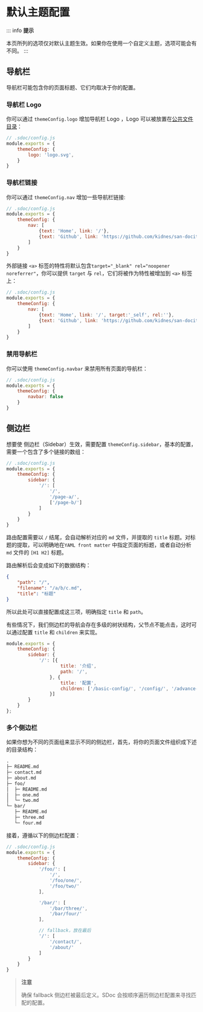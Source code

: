 # 默认主题配置

::: info
**提示**

本页所列的选项仅对默认主题生效。如果你在使用一个自定义主题，选项可能会有不同。
:::


## 导航栏

导航栏可能包含你的页面标题、它们均取决于你的配置。

### 导航栏 Logo

你可以通过 `themeConfig.logo` 增加导航栏 Logo ，Logo 可以被放置在[公共文件目录](https://github.com/kidnes/san-docit/tree/master/%40sdoc/theme/public)：

```js
// .sdoc/config.js
module.exports = {
    themeConfig: {
        logo: 'logo.svg',
    }
}
```

### 导航栏链接

你可以通过 `themeConfig.nav` 增加一些导航栏链接:

```js
// .sdoc/config.js
module.exports = {
    themeConfig: {
        nav: [
            {text: 'Home', link: '/'},
            {text: 'Github', link: 'https://github.com/kidnes/san-docit'}
        ]
    }
}
```

外部链接 `<a>` 标签的特性将默认包含`target="_blank" rel="noopener noreferrer"`，你可以提供 `target` 与 `rel`，它们将被作为特性被增加到 `<a>` 标签上：

```js
// .sdoc/config.js
module.exports = {
    themeConfig: {
        nav: [
            {text: 'Home', link: '/', target:'_self', rel:''},
            {text: 'Github', link: 'https://github.com/kidnes/san-docit', target:'_blank'}
        ]
    }
}
```

### 禁用导航栏

你可以使用 `themeConfig.navbar` 来禁用所有页面的导航栏：

```js
// .sdoc/config.js
module.exports = {
    themeConfig: {
        navbar: false
    }
}
```

## 侧边栏

想要使 侧边栏（Sidebar）生效，需要配置 `themeConfig.sidebar`，基本的配置，需要一个包含了多个链接的数组：

```js
// .sdoc/config.js
module.exports = {
    themeConfig: {
        sidebar: {
            '/': [
                '/',
                '/page-a/',
                ['/page-b/']
            ]
        }
    }
}
```

路由配置需要以 `/` 结尾，会自动解析对应的 `md` 文件，并提取的 `title` 标题。对标题的提取，可以明确地在`YAML front matter` 中指定页面的标题，或者自动分析 `md` 文件的 `[H1 H2]` 标题。

路由解析后会变成如下的数据结构：

```json
{
    "path": "/",
    "filename": "/a/b/c.md",
    "title": "标题"
}
```

所以此处可以直接配置成这三项，明确指定 `title` 和 `path`。

有些情况下，我们侧边栏的导航会存在多级的树状结构，父节点不能点击，这时可以通过配置 `title` 和 `children` 来实现。

```js
module.exports = {
    themeConfig: {
        sidebar: {
            '/': [{
                    title: '介绍',
                    path: '/',
                }, {
                    title: '配置',
                    children: ['/basic-config/', '/config/', '/advance-config/']
                }]
        }
    }
};

```


### 多个侧边栏

如果你想为不同的页面组来显示不同的侧边栏，首先，将你的页面文件组织成下述的目录结构：

```html
.
├─ README.md
├─ contact.md
├─ about.md
├─ foo/
│  ├─ README.md
│  ├─ one.md
│  └─ two.md
└─ bar/
   ├─ README.md
   ├─ three.md
   └─ four.md
```

接着，遵循以下的侧边栏配置：

```js
// .sdoc/config.js
module.exports = {
    themeConfig: {
        sidebar: {
            '/foo/': [
                '/',
                '/foo/one/',
                '/foo/two/'
            ],

            '/bar/': [
                '/bar/three/',
                '/bar/four/'
            ],

            // fallback，放在最后
            '/': [
                '/contact/',
                '/about/'
            ]
        }
    }
}
```

> **注意**
> 
> 确保 fallback 侧边栏被最后定义。SDoc 会按顺序遍历侧边栏配置来寻找匹配的配置。

